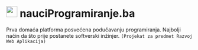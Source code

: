 # <img src="https://user-images.githubusercontent.com/47791892/235734016-1dc5abb3-b47a-4eb2-9a5d-f263e449d54a.png" height="30px" /> nauciProgramiranje.ba

Prva domaća platforma posvećena podučavanju programiranja. Najbolji način da što prije postanete softverski inžinjer. `(Projekat za predmet Razvoj Web Aplikacija)`
